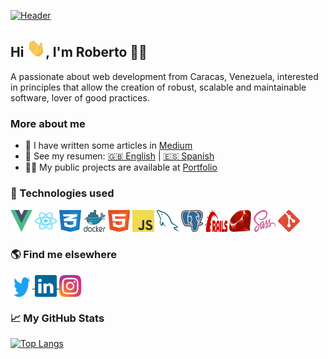 [![Header](https://github.com/r10rivas/r10rivas/assets/16599236/6560b3f7-2655-4f1a-b028-be4ea281ddfa "Header")](https://robertorivas.dev)

## Hi <img src="assets/gifs/wave.gif" width="30px">, I'm Roberto 👨‍💻

A passionate about web development from Caracas, Venezuela, interested in principles that allow the creation of robust, scalable and maintainable software, lover of good practices.

### More about me

- 📝 I have written some articles in [Medium](https://medium.com/@r10rivas)
- 👀 See my resumen:
[:uk: English](https://drive.google.com/file/d/1A6Z5PoNPsOsQ-GxOEkt_VL0nnpEZFIpX/view?usp=sharing) | [:es: Spanish](https://drive.google.com/file/d/11_5lsH6ie0APeU1Qv7M03Bzc1gtvzyio/view?usp=sharing)
- 👨‍💻 My public projects are available at [Portfolio](https://r10rivas.netlify.app/)

### 🔧 Technologies used

<p align="left">
  <img alt="Vue JS" height="35" src="assets/icons/vue-js.svg" width="35"/>
  <img alt="React JS" height="35" src="assets/icons/react-js.svg" width="35"/>
  <img alt="CSS 3" height="35" src="assets/icons/css-3.svg" width="35"/>
  <img alt="Docker" height="35" src="assets/icons/docker.svg" width="35"/>
  <img alt="HTML-5" height="35" src="assets/icons/html-5.svg" width="35"/>
  <img alt="JavaScript" height="35" src="assets/icons/javascript.svg" width="35"/>
  <img alt="MySQL" height="35" src="assets/icons/mysql.svg" width="35"/>
  <img alt="PostgreSQL" height="35" src="assets/icons/postgresql.svg" width="35"/>
  <img alt="Rails" height="35" src="assets/icons/rails.svg" width="35"/>
  <img alt="Ruby" height="35" src="assets/icons/ruby.svg" width="35"/>
  <img alt="Sass" height="35" src="assets/icons/sass.svg" width="35"/>
  <img alt="Git" height="35" src="assets/icons/git.svg" width="35"/>
</p>

### 🌎 Find me elsewhere

<p align="left">
  <a href="https://twitter.com/r10rivas" target="blank">
    <img align="center" alt="r10rivas" height="35" src="assets/icons/twitter.svg" width="35"/>
  </a>
  <a href="https://linkedin.com/in/r10rivas" target="blank">
    <img align="center" alt="r10rivas" height="35" src="assets/icons/linkedin.svg" width="35"/>
  </a>
  <a href="https://instagram.com/r10rivas" target="blank">
    <img align="center" alt="r10rivas" height="35" src="assets/icons/instagram.svg" width="35"/>
  </a>
</p>

### &#x1f4c8; My GitHub Stats

[![Top Langs](https://github-readme-stats.vercel.app/api/top-langs/?username=r10rivas&hide=html,css&show_icons=true&theme=vue)](https://github.com/anuraghazra/github-readme-stats)
